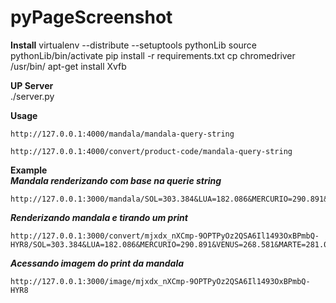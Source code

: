 # pyPageScreenshot

**Install**
virtualenv --distribute --setuptools pythonLib
source pythonLib/bin/activate
pip install -r requirements.txt
cp chromedriver /usr/bin/
apt-get install Xvfb

**UP Server**  
./server.py

**Usage**  
<pre><code>http://127.0.0.1:4000/mandala/mandala-query-string</code></pre>  
<pre><code>http://127.0.0.1:4000/convert/product-code/mandala-query-string  </code></pre>
  
**Example**  
***Mandala renderizando com base na querie string***  
<pre><code>http://127.0.0.1:3000/mandala/SOL=303.384&LUA=182.086&MERCURIO=290.891&VENUS=268.581&MARTE=281.003&JUPITER=163.691&SATURNO=308.554&URANO=285.055&NETUNO=287.093&PLUTAO=232.661&ASCENDENTE=221.226&MEIODOCEU=120.64&DESCENDENTE=41.2263&FUNDODOCEU=300.64&CASA1=221.226&CASA2=250.374&CASA3=275.512&CASA4=300.64&CASA5=329.206&CASA6=3.48749&CASA7=41.2263&CASA8=70.3743&CASA9=95.5116&CASA10=120.64&CASA11=149.206&CASA12=183.487&AspectoP1=SOL&AspectoS1=LUA&TipoAspecto1=TRIGONO&AspectoP2=SOL&AspectoS2=SATURNO&TipoAspecto2=CONJUNCAO&AspectoP3=LUA&AspectoS3=VENUS&TipoAspecto3=QUADRATURA&AspectoP4=LUA&AspectoS4=SATURNO&TipoAspecto4=TRIGONO&AspectoP5=MERCURIO&AspectoS5=MARTE&TipoAspecto5=CONJUNCAO&AspectoP6=MERCURIO&AspectoS6=URANO&TipoAspecto6=CONJUNCAO&AspectoP7=MERCURIO&AspectoS7=NETUNO&TipoAspecto7=CONJUNCAO&AspectoP8=MERCURIO&AspectoS8=PLUTAO&TipoAspecto8=SEXTIL&AspectoP9=MARTE&AspectoS9=JUPITER&TipoAspecto9=TRIGONO&AspectoP10=MARTE&AspectoS10=URANO&TipoAspecto10=CONJUNCAO&AspectoP11=MARTE&AspectoS11=NETUNO&TipoAspecto11=CONJUNCAO&AspectoP12=JUPITER&AspectoS12=URANO&TipoAspecto12=TRIGONO&AspectoP13=JUPITER&AspectoS13=NETUNO&TipoAspecto13=TRIGONO&AspectoP14=URANO&AspectoS14=NETUNO&TipoAspecto14=CONJUNCAO&NUMASP=14&</code></pre>  

***Renderizando mandala e tirando um print***  
<pre><code>http://127.0.0.1:3000/convert/mjxdx_nXCmp-9OPTPyOz2QSA6Il1493OxBPmbQ-HYR8/SOL=303.384&LUA=182.086&MERCURIO=290.891&VENUS=268.581&MARTE=281.003&JUPITER=163.691&SATURNO=308.554&URANO=285.055&NETUNO=287.093&PLUTAO=232.661&ASCENDENTE=221.226&MEIODOCEU=120.64&DESCENDENTE=41.2263&FUNDODOCEU=300.64&CASA1=221.226&CASA2=250.374&CASA3=275.512&CASA4=300.64&CASA5=329.206&CASA6=3.48749&CASA7=41.2263&CASA8=70.3743&CASA9=95.5116&CASA10=120.64&CASA11=149.206&CASA12=183.487&AspectoP1=SOL&AspectoS1=LUA&TipoAspecto1=TRIGONO&AspectoP2=SOL&AspectoS2=SATURNO&TipoAspecto2=CONJUNCAO&AspectoP3=LUA&AspectoS3=VENUS&TipoAspecto3=QUADRATURA&AspectoP4=LUA&AspectoS4=SATURNO&TipoAspecto4=TRIGONO&AspectoP5=MERCURIO&AspectoS5=MARTE&TipoAspecto5=CONJUNCAO&AspectoP6=MERCURIO&AspectoS6=URANO&TipoAspecto6=CONJUNCAO&AspectoP7=MERCURIO&AspectoS7=NETUNO&TipoAspecto7=CONJUNCAO&AspectoP8=MERCURIO&AspectoS8=PLUTAO&TipoAspecto8=SEXTIL&AspectoP9=MARTE&AspectoS9=JUPITER&TipoAspecto9=TRIGONO&AspectoP10=MARTE&AspectoS10=URANO&TipoAspecto10=CONJUNCAO&AspectoP11=MARTE&AspectoS11=NETUNO&TipoAspecto11=CONJUNCAO&AspectoP12=JUPITER&AspectoS12=URANO&TipoAspecto12=TRIGONO&AspectoP13=JUPITER&AspectoS13=NETUNO&TipoAspecto13=TRIGONO&AspectoP14=URANO&AspectoS14=NETUNO&TipoAspecto14=CONJUNCAO&NUMASP=14&</code></pre>  
  
***Acessando imagem do print da mandala***  
<pre><code>http://127.0.0.1:3000/image/mjxdx_nXCmp-9OPTPyOz2QSA6Il1493OxBPmbQ-HYR8</code></pre>  
